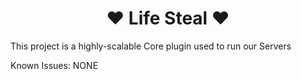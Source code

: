 <h1 align="center">❤️ Life Steal ❤️</h1>


This project is a highly-scalable Core plugin used to run our Servers

Known Issues:
NONE



